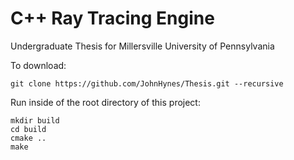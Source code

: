 # C++ Ray Tracing Engine
Undergraduate Thesis for Millersville University of Pennsylvania

To download:
```
git clone https://github.com/JohnHynes/Thesis.git --recursive
```

Run inside of the root directory of this project:
```
mkdir build
cd build
cmake ..
make
```
